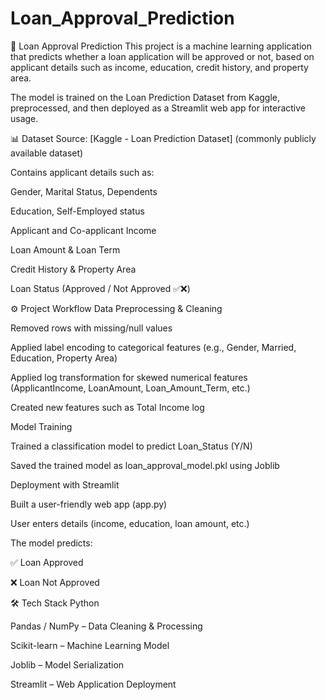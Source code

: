 # Loan_Approval_Prediction
🏦 Loan Approval Prediction
This project is a machine learning application that predicts whether a loan application will be approved or not, based on applicant details such as income, education, credit history, and property area.

The model is trained on the Loan Prediction Dataset from Kaggle, preprocessed, and then deployed as a Streamlit web app for interactive usage.

📊 Dataset
Source: [Kaggle - Loan Prediction Dataset] (commonly publicly available dataset)

Contains applicant details such as:

Gender, Marital Status, Dependents

Education, Self-Employed status

Applicant and Co-applicant Income

Loan Amount & Loan Term

Credit History & Property Area

Loan Status (Approved / Not Approved ✅❌)

⚙️ Project Workflow
Data Preprocessing & Cleaning

Removed rows with missing/null values

Applied label encoding to categorical features (e.g., Gender, Married, Education, Property Area)

Applied log transformation for skewed numerical features (ApplicantIncome, LoanAmount, Loan_Amount_Term, etc.)

Created new features such as Total Income log

Model Training

Trained a classification model to predict Loan_Status (Y/N)

Saved the trained model as loan_approval_model.pkl using Joblib

Deployment with Streamlit

Built a user-friendly web app (app.py)

User enters details (income, education, loan amount, etc.)

The model predicts:

✅ Loan Approved

❌ Loan Not Approved

🛠️ Tech Stack
Python

Pandas / NumPy – Data Cleaning & Processing

Scikit-learn – Machine Learning Model

Joblib – Model Serialization

Streamlit – Web Application Deployment
